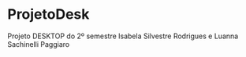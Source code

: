 # ProjetoDesk
Projeto DESKTOP do 2º semestre 
Isabela Silvestre Rodrigues e Luanna Sachinelli Paggiaro
